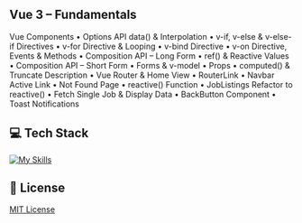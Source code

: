 ## Vue 3 – Fundamentals 
Vue Components
• Options API data() & Interpolation
• v-if, v-else & v-else-if Directives
• v-for Directive & Looping
• v-bind Directive
• v-on Directive, Events & Methods
• Composition API – Long Form
• ref() & Reactive Values
• Composition API – Short Form
• Forms & v-model
• Props
• computed() & Truncate Description
• Vue Router & Home View
• RouterLink
• Navbar Active Link
• Not Found Page
• reactive() Function
• JobListings Refactor to reactive()
• Fetch Single Job & Display Data
• BackButton Component
• Toast Notifications

## 💻 Tech Stack
[![My Skills](https://skillicons.dev/icons?i=javascript,vue,tailwind)](https://skillicons.dev)

## 🔐 License
[MIT License](LICENSE) 